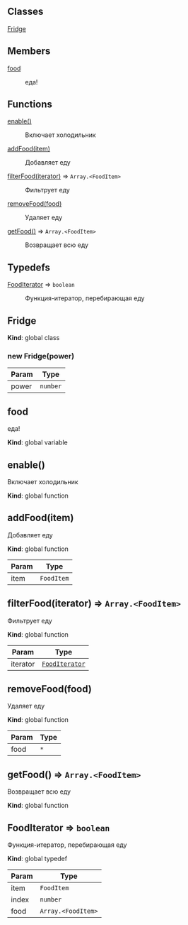 ## Classes

<dl>
<dt><a href="#Fridge">Fridge</a></dt>
<dd></dd>
</dl>

## Members

<dl>
<dt><a href="#food">food</a></dt>
<dd><p>еда!</p>
</dd>
</dl>

## Functions

<dl>
<dt><a href="#enable">enable()</a></dt>
<dd><p>Включает холодильник</p>
</dd>
<dt><a href="#addFood">addFood(item)</a></dt>
<dd><p>Добавляет еду</p>
</dd>
<dt><a href="#filterFood">filterFood(iterator)</a> ⇒ <code>Array.&lt;FoodItem&gt;</code></dt>
<dd><p>Фильтрует еду</p>
</dd>
<dt><a href="#removeFood">removeFood(food)</a></dt>
<dd><p>Удаляет еду</p>
</dd>
<dt><a href="#getFood">getFood()</a> ⇒ <code>Array.&lt;FoodItem&gt;</code></dt>
<dd><p>Возвращает всю еду</p>
</dd>
</dl>

## Typedefs

<dl>
<dt><a href="#FoodIterator">FoodIterator</a> ⇒ <code>boolean</code></dt>
<dd><p>Функция-итератор, перебирающая еду</p>
</dd>
</dl>

<a name="Fridge"></a>

## Fridge
**Kind**: global class  
<a name="new_Fridge_new"></a>

### new Fridge(power)

| Param | Type |
| --- | --- |
| power | <code>number</code> | 

<a name="food"></a>

## food
еда!

**Kind**: global variable  
<a name="enable"></a>

## enable()
Включает холодильник

**Kind**: global function  
<a name="addFood"></a>

## addFood(item)
Добавляет еду

**Kind**: global function  

| Param | Type |
| --- | --- |
| item | <code>FoodItem</code> | 

<a name="filterFood"></a>

## filterFood(iterator) ⇒ <code>Array.&lt;FoodItem&gt;</code>
Фильтрует еду

**Kind**: global function  

| Param | Type |
| --- | --- |
| iterator | <code>[FoodIterator](#FoodIterator)</code> | 

<a name="removeFood"></a>

## removeFood(food)
Удаляет еду

**Kind**: global function  

| Param | Type |
| --- | --- |
| food | <code>\*</code> | 

<a name="getFood"></a>

## getFood() ⇒ <code>Array.&lt;FoodItem&gt;</code>
Возвращает всю еду

**Kind**: global function  
<a name="FoodIterator"></a>

## FoodIterator ⇒ <code>boolean</code>
Функция-итератор, перебирающая еду

**Kind**: global typedef  

| Param | Type |
| --- | --- |
| item | <code>FoodItem</code> | 
| index | <code>number</code> | 
| food | <code>Array.&lt;FoodItem&gt;</code> | 

